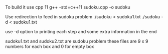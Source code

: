 To build it use cpp 11
 g++ -std=c++11 sudoku.cpp -o sudoku

Use redirection to feed in sudoku problem
./sudoku < sudoku1.txt
./sudoku -d < sudoku1.txt

use -d option to printing each step and some extra information in the end

sudoku1.txt and sudoku2.txt are sudoku problem
these files are 9 x 9 numbers for each box and 0 for empty box
